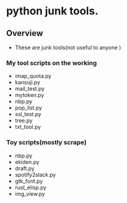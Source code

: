 python junk tools.
=================
## Overview
- These are junk tools(not useful to anyone )

### My tool scripts on the working
- imap_quota.py
- kansuji.py
- mail_test.py
- mytoken.py
- nbp.py
- pop_list.py
- ssl_test.py
- tree.py
- txt_tool.py

### Toy scripts(mostly scrape)
- nbp.py
- ekiden.py
- draft.py
- spotify2slack.py
- gtk_font.py
- rust_elisp.py
- img_view.py
